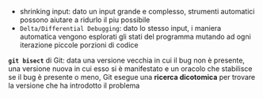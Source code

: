 - shrinking input: dato un input grande e complesso, strumenti automatici possono aiutare a ridurlo il piu possibile
- `Delta/Differential Debugging`: dato lo stesso input, i maniera automatica vengono esplorati  gli stati del programma mutando ad ogni iterazione piccole porzioni di codice

**`git bisect`** di Git: data una versione vecchia in cui il bug non è presente, una versione nuova in cui esso si è manifestato e un oracolo che stabilisce se il bug è presente o meno, Git esegue una **ricerca dicotomica** per trovare la versione che ha introdotto il problema